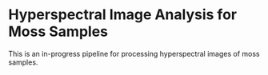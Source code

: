 # Hyperspectral Image Analysis for Moss Samples

This is an in-progress pipeline for processing hyperspectral images of moss samples.